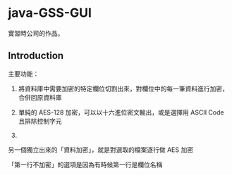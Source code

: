 # java-GSS-GUI

實習時公司的作品。

<h2 id = "introduction">Introduction</h2>

主要功能：

1. 將資料庫中需要加密的特定欄位切割出來，對欄位中的每一筆資料進行加密，合併回原資料庫

2. 單純的 AES-128 加密，可以以十六進位密文輸出，或是選擇用 ASCII Code 且排除控制字元

3. 

另一個獨立出來的「資料加密」，就是對選取的檔案逐行做 AES 加密

「第一行不加密」的選項是因為有時候第一行是欄位名稱